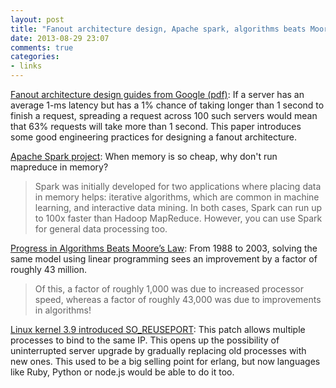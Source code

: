 ```yaml
---
layout: post
title: "Fanout architecture design, Apache spark, algorithms beats Moore's law and Linux's SO_REUSEPORT"
date: 2013-08-29 23:07
comments: true
categories: 
- links
---
```


[Fanout architecture design guides from Google (pdf)](http://static.googleusercontent.com/external_content/untrusted_dlcp/research.google.com/en/us/people/jeff/Berkeley-Latency-Mar2012.pdf): If a server has an average 1-ms latency but has a 1% chance of taking longer than 1 second to finish a request, spreading a request across 100 such servers would mean that 63% requests will take more than 1 second.  This paper introduces some good engineering practices for designing a fanout architecture. 

[Apache Spark project](http://spark.incubator.apache.org/): When memory is so cheap, why don't run mapreduce in memory? 
> Spark was initially developed for two applications where placing data in memory helps: iterative algorithms, which are common in machine learning, and interactive data mining. In both cases, Spark can run up to 100x faster than Hadoop MapReduce. However, you can use Spark for general data processing too. 

[Progress in Algorithms Beats Moore’s Law](http://agtb.wordpress.com/2010/12/23/progress-in-algorithms-beats-moore%E2%80%99s-law/):
From 1988 to 2003, solving the same model using linear programming sees an improvement by a factor of roughly 43 million.  
> Of this, a factor of roughly 1,000 was due to increased processor speed, whereas a factor of roughly 43,000 was due to improvements in algorithms! 

[Linux kernel 3.9 introduced SO_REUSEPORT](http://freeprogrammersblog.vhex.net/post/linux-39-introdued-new-way-of-writing-socket-servers/2): This patch allows multiple processes to bind to the same IP. This opens up the possibility of uninterrupted server upgrade by gradually replacing old processes with new ones.  This used to be a big selling point for erlang, but now languages like Ruby, Python or node.js would be able to do it too. 
